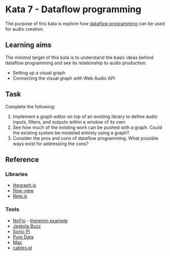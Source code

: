 # Kata 7 - Dataflow programming

The purpose of this kata is explore how [dataflow programming](https://en.wikipedia.org/wiki/Dataflow_programming) can be used for audio creation.

## Learning aims

The minimal target of this kata is to understand the basic ideas behind dataflow programming and see its relationship to audio production:

* Setting up a visual graph
* Connecting the visual graph with Web Audio API

## Task

Complete the following:

1. Implement a graph editor on top of an existing library to define audio inputs, filters, and outputs within a window of its own
2. See how much of the existing work can be pushed with a graph. Could the existing system be modeled entirely using a graph?
3. Consider the pros and cons of dataflow programming. What possible ways exist for addressing the cons?

## Reference

### Libraries

* [litegraph.js](https://github.com/jagenjo/litegraph.js)
* [flow-view](https://github.com/fibo/flow-view)
* [Rete.js](https://retejs.org/docs/getting-started/)

### Tools

* [NoFlo](https://noflojs.org/) - [theremin example](https://app.flowhub.io/#project/6724a6eb8a1aaf351866e7a43c3ecd43/6724a6eb8a1aaf351866e7a43c3ecd43%2Fnoflo)
* [Jeskola Buzz](http://jeskola.net/buzz/)
* [Sonic Pi](https://sonic-pi.net/)
* [Pure Data](https://puredata.info/)
* [Max](https://cycling74.com/products/max)
* [cables.gl](https://cables.gl/)
